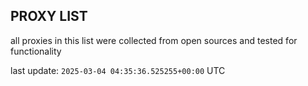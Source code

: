 ## PROXY LIST

all proxies in this list were collected from open sources and tested for functionality

last update: `2025-03-04 04:35:36.525255+00:00` UTC